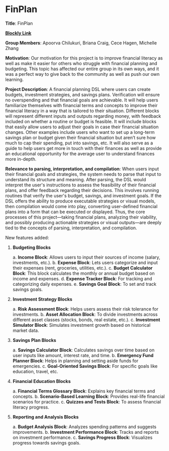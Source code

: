 # FinPlan

**Title**: FinPlan

**[Blockly Link](https://michelleezhangg.github.io/FinPlan/src/)**

**Group Members**: Apoorva Chilukuri, Briana Craig, Cece Hagen, Michelle Zhang

**Motivation**: Our motivation for this project is to improve financial literacy as well as make it easier for others who struggle with financial planning and budgeting. This topic has affected our entire group in its own ways, and it was a perfect way to give back to the community as well as push our own learning.

**Project Description**: A financial planning DSL where users can create budgets, investment strategies, and savings plans. Verification will ensure no overspending and that financial goals are achievable. It will help users familiarize themselves with financial terms and concepts to improve their financial literacy in a way that is tailored to their situation. Different blocks will represent different inputs and outputs regarding money, with feedback included on whether a routine or budget is feasible. It will include blocks that easily allow users to adjust their goals in case their financial situation changes.  Other examples include users who want to set up a long-term savings plan or budget given their financial situation but aren’t sure how much to cap their spending, put into savings, etc. It will also serve as a guide to help users get more in touch with their finances as well as provide an educational opportunity for the average user to understand finances more in-depth.

**Relevance to parsing, interpretation, and compilation**: When users input their financial goals and strategies, the system needs to parse that input to understand its structure and meaning. After parsing, the DSL would interpret the user's instructions to assess the feasibility of their financial plans, and offer feedback regarding their decisions. This involves running routines that verify the user's budget, savings, and investment goals. If the DSL offers the ability to produce executable strategies or visual models, then compilation would come into play, converting user-defined financial plans into a form that can be executed or displayed. Thus, the core processes of this project—taking financial plans, analyzing their viability, and possibly producing actionable strategies or visual outputs—are deeply tied to the concepts of parsing, interpretation, and compilation.

New features added:
1. **Budgeting Blocks**

    a. **Income Block**: Allows users to input their sources of income (salary, investments, etc.).
    b. **Expense Block**: Lets users categorize and input their expenses (rent, groceries, utilities, etc.).
    c. **Budget Calculator Block**: This block calculates the monthly or annual budget based on income and expenses.
    d. **Expense Tracker Block**: For tracking and categorizing daily expenses.
    e. **Savings Goal Block**: To set and track savings goals.

2. **Investment Strategy Blocks**

    a. **Risk Assessment Block**: Helps users assess their risk tolerance for investments.
    b. **Asset Allocation Block**: To divide investments across different asset classes (stocks, bonds, real estate, etc.).
    c. **Investment Simulator Block**: Simulates investment growth based on historical market data.

3. **Savings Plan Blocks**

    a. **Savings Calculator Block**: Calculates savings over time based on user inputs like amount, interest rate, and time.
    b. **Emergency Fund Planner Block**: Helps in planning and setting aside funds for emergencies.
    c. **Goal-Oriented Savings Block**: For specific goals like education, travel, etc.

4. **Financial Education Blocks**

    a. **Financial Terms Glossary Block**: Explains key financial terms and concepts.
    b. **Scenario-Based Learning Block**: Provides real-life financial scenarios for practice.
    c. **Quizzes and Tests Block**: To assess financial literacy progress.

5. **Reporting and Analysis Blocks**

    a. **Budget Analysis Block**: Analyzes spending patterns and suggests improvements.
    b. **Investment Performance Block**: Tracks and reports on investment performance.
    c. **Savings Progress Block**: Visualizes progress towards savings goals.